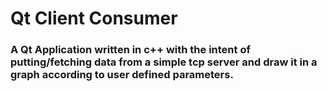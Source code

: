 # Qt Client Consumer

### A Qt Application written in c++ with the intent of putting/fetching data from a simple tcp server and draw it in a graph according to user defined parameters.
